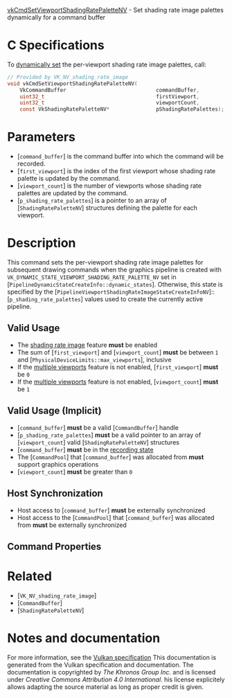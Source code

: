 [vkCmdSetViewportShadingRatePaletteNV](https://www.khronos.org/registry/vulkan/specs/1.3-extensions/man/html/vkCmdSetViewportShadingRatePaletteNV.html) - Set shading rate image palettes dynamically for a command buffer

# C Specifications
To [dynamically set](https://www.khronos.org/registry/vulkan/specs/1.3-extensions/html/vkspec.html#pipelines-dynamic-state) the per-viewport shading
rate image palettes, call:
```c
// Provided by VK_NV_shading_rate_image
void vkCmdSetViewportShadingRatePaletteNV(
    VkCommandBuffer                             commandBuffer,
    uint32_t                                    firstViewport,
    uint32_t                                    viewportCount,
    const VkShadingRatePaletteNV*               pShadingRatePalettes);
```

# Parameters
- [`command_buffer`] is the command buffer into which the command will be recorded.
- [`first_viewport`] is the index of the first viewport whose shading rate palette is updated by the command.
- [`viewport_count`] is the number of viewports whose shading rate palettes are updated by the command.
- [`p_shading_rate_palettes`] is a pointer to an array of [`ShadingRatePaletteNV`] structures defining the palette for each viewport.

# Description
This command sets the per-viewport shading rate image palettes for
subsequent drawing commands when the graphics pipeline is created with
`VK_DYNAMIC_STATE_VIEWPORT_SHADING_RATE_PALETTE_NV` set in
[`PipelineDynamicStateCreateInfo::dynamic_states`].
Otherwise, this state is specified by the
[`PipelineViewportShadingRateImageStateCreateInfoNV`]::[`p_shading_rate_palettes`]
values used to create the currently active pipeline.
## Valid Usage
-    The [shading rate image](https://www.khronos.org/registry/vulkan/specs/1.3-extensions/html/vkspec.html#features-shadingRateImage) feature  **must**  be enabled
-    The sum of [`first_viewport`] and [`viewport_count`] **must**  be between `1` and [`PhysicalDeviceLimits::max_viewports`], inclusive
-    If the [multiple viewports](https://www.khronos.org/registry/vulkan/specs/1.3-extensions/html/vkspec.html#features-multiViewport) feature is not enabled, [`first_viewport`] **must**  be `0`
-    If the [multiple viewports](https://www.khronos.org/registry/vulkan/specs/1.3-extensions/html/vkspec.html#features-multiViewport) feature is not enabled, [`viewport_count`] **must**  be `1`

## Valid Usage (Implicit)
-  [`command_buffer`] **must**  be a valid [`CommandBuffer`] handle
-  [`p_shading_rate_palettes`] **must**  be a valid pointer to an array of [`viewport_count`] valid [`ShadingRatePaletteNV`] structures
-  [`command_buffer`] **must**  be in the [recording state]()
-    The [`CommandPool`] that [`command_buffer`] was allocated from  **must**  support graphics operations
-  [`viewport_count`] **must**  be greater than `0`

## Host Synchronization
- Host access to [`command_buffer`] **must**  be externally synchronized
- Host access to the [`CommandPool`] that [`command_buffer`] was allocated from  **must**  be externally synchronized

## Command Properties

# Related
- [`VK_NV_shading_rate_image`]
- [`CommandBuffer`]
- [`ShadingRatePaletteNV`]

# Notes and documentation
For more information, see the [Vulkan specification](https://www.khronos.org/registry/vulkan/specs/1.3-extensions/html/vkspec.html)
This documentation is generated from the Vulkan specification and documentation.
The documentation is copyrighted by *The Khronos Group Inc.* and is licensed under *Creative Commons Attribution 4.0 International*.
his license explicitely allows adapting the source material as long as proper credit is given.
        